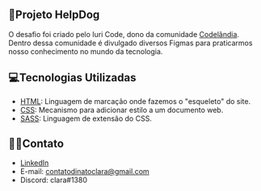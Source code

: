 ## 🐶Projeto HelpDog

O desafio foi criado pelo Iuri Code, dono da comunidade [Codelândia](https://discord.gg/wNCWTVuxyz). Dentro dessa comunidade é divulgado diversos Figmas para praticarmos nosso conhecimento no mundo da tecnologia.

## 💻Tecnologias Utilizadas

- [HTML](https://pt-br.reactjs.org): Linguagem de marcação onde fazemos o "esqueleto" do site.
- [CSS](https://react-icons.github.io/react-icons): Mecanismo para adicionar estilo a um documento web.
- [SASS](https://sass-lang.com/): Linguagem de extensão do CSS.

## 👋🏼Contato

- [LinkedIn](https://www.linkedin.com/in/clara-dinato-b86774207/)
- E-mail: contatodinatoclara@gmail.com
- Discord: clara#1380
